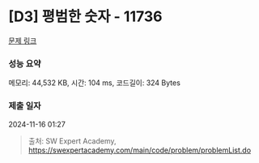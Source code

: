 # [D3] 평범한 숫자 - 11736 

[문제 링크](https://swexpertacademy.com/main/code/problem/problemDetail.do?contestProbId=AXhh-H-KwUcDFARQ) 

### 성능 요약

메모리: 44,532 KB, 시간: 104 ms, 코드길이: 324 Bytes

### 제출 일자

2024-11-16 01:27



> 출처: SW Expert Academy, https://swexpertacademy.com/main/code/problem/problemList.do